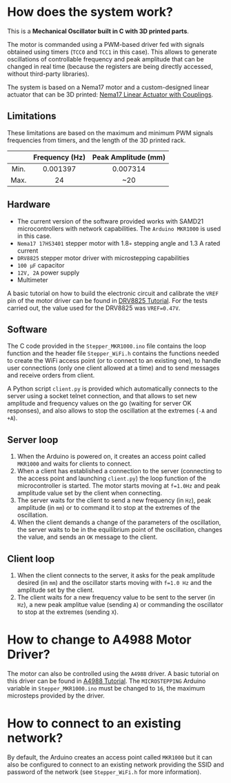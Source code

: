 # How does the system work?
This is a __Mechanical Oscillator built in C with 3D printed parts__.

The motor is commanded using a PWM-based driver fed with signals obtained using timers (`TCC0` and `TCC1` in this case). This allows to generate oscillations of controllable frequency and peak amplitude that can be changed in real time (because the registers are being directly accessed, without third-party libraries).

The system is based on a Nema17 motor and a custom-designed linear actuator that can be 3D printed: [Nema17 Linear Actuator with Couplings](https://www.thingiverse.com/thing:6530349).

## Limitations
These limitations are based on the maximum and minimum PWM signals frequencies from timers, and the length of the 3D printed rack.

|      | Frequency (Hz) | Peak Amplitude (mm) |
|:----:|:--------------:|:-------------------:|
| Min. |    0.001397    |       0.007314      |
| Max. |       24       |         ~20         |

## Hardware
* The current version of the software provided works with SAMD21 microcontrollers with network capabilities. The `Arduino MKR1000` is used in this case.
* `Nema17 17HS3401` stepper motor with 1.8◦ stepping angle and 1.3 A rated current
* `DRV8825` stepper motor driver with microstepping capabilities
* `100 μF` capacitor
* `12V, 2A` power supply
* Multimeter

A basic tutorial on how to build the electronic circuit and calibrate the `VREF` pin of the motor driver can be found in [DRV8825 Tutorial](https://lastminuteengineers.com/drv8825-stepper-motor-driver-arduino-tutorial/). For the tests carried out, the value used for the DRV8825 was `VREF=0.47V`.

## Software
The C code provided in the `Stepper_MKR1000.ino` file contains the loop function and the header file `Stepper_WiFi.h` contains the functions needed to create the WiFi access point (or to connect to an existing one), to handle user connections (only one client allowed at a time) and to send messages and receive orders from client.

A Python script `client.py` is provided which automatically connects to the server using a socket telnet connection, and that allows to set new amplitude and frequency values on the go (waiting for server OK responses), and also allows to stop the oscillation at the extremes (`-A` and `+A`).

## Server loop
1. When the Arduino is powered on, it creates an access point called `MKR1000` and waits for clients to connect.
2. When a client has established a connection to the server (connecting to the access point and launching `client.py`) the loop function of the microcontroller is started. The motor starts moving at `f=1.0Hz` and peak amplitude value set by the client when connecting.
3. The server waits for the client to send a new frequency (in `Hz`), peak amplitude (in `mm`) or to command it to stop at the extremes of the oscillation.
4. When the client demands a change of the parameters of the oscillation, the server waits to be in the equilibrium point of the oscillation, changes the value, and sends an `OK` message to the client.

## Client loop
1. When the client connects to the server, it asks for the peak amplitude desired (in `mm`) and the oscillator starts moving with `f=1.0 Hz` and the amplitude set by the client.
2. The client waits for a new frequency value to be sent to the server (in `Hz`), a new peak amplitue value (sending `A`) or commanding the oscillator to stop at the extremes (sending `X`).

# How to change to A4988 Motor Driver?
The motor can also be controlled using the `A4988` driver. A basic tutorial on this driver can be found in [A4988 Tutorial](https://lastminuteengineers.com/a4988-stepper-motor-driver-arduino-tutorial/). The `MICROSTEPPING` Arduino variable in `Stepper_MKR1000.ino` must be changed to `16`, the maximum microsteps provided by the driver.

# How to connect to an existing network?
By default, the Arduino creates an access point called `MKR1000` but it can also be configured to connect to an existing network providing the SSID and password of the network (see `Stepper_WiFi.h` for more information).
